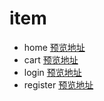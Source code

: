 # item
 - home [预览地址](https://mu-mu-zi.github.io/item/dist/pages/home.html)
 - cart [预览地址](https://mu-mu-zi.github.io/item/dist/pages/cart.html)
 - login [预览地址](https://mu-mu-zi.github.io/item/dist/pages/login.html)
 - register [预览地址](https://mu-mu-zi.github.io/item/dist/pages/register.html)

